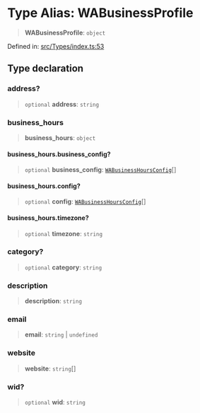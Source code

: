 # Type Alias: WABusinessProfile

> **WABusinessProfile**: `object`

Defined in: [src/Types/index.ts:53](https://github.com/Fokusdotid/bail/blob/82f46c566476ac566bfd781dede14412fcdfb787/src/Types/index.ts#L53)

## Type declaration

### address?

> `optional` **address**: `string`

### business\_hours

> **business\_hours**: `object`

#### business\_hours.business\_config?

> `optional` **business\_config**: [`WABusinessHoursConfig`](WABusinessHoursConfig.md)[]

#### business\_hours.config?

> `optional` **config**: [`WABusinessHoursConfig`](WABusinessHoursConfig.md)[]

#### business\_hours.timezone?

> `optional` **timezone**: `string`

### category?

> `optional` **category**: `string`

### description

> **description**: `string`

### email

> **email**: `string` \| `undefined`

### website

> **website**: `string`[]

### wid?

> `optional` **wid**: `string`
